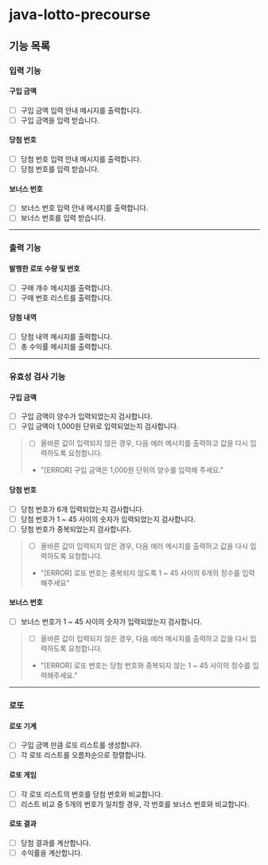 # java-lotto-precourse

## 기능 목록

### 입력 기능

#### 구입 금액

- [ ] 구입 금액 입력 안내 메시지를 출력합니다.
- [ ] 구입 금액을 입력 받습니다.

#### 당첨 번호

- [ ] 당첨 번호 입력 안내 메시지를 출력합니다.
- [ ] 당첨 번호를 입력 받습니다.

#### 보너스 번호

- [ ] 보너스 번호 입력 안내 메시지를 출력합니다.
- [ ] 보너스 번호를 입력 받습니다.

***

### 출력 기능

#### 발행한 로또 수량 및 번호

- [ ] 구매 개수 메시지를 출력합니다.
- [ ] 구매 번호 리스트를 출력합니다.

#### 당첨 내역

- [ ] 당첨 내역 메시지를 출력합니다.
- [ ] 총 수익률 메시지를 출력합니다.

***

### 유효성 검사 기능

#### 구입 금액

- [ ] 구입 금액이 양수가 입력되었는지 검사합니다.
- [ ] 구입 금액이 1,000원 단위로 입력되었는지 검사합니다.

> - [ ] 올바른 값이 입력되지 않은 경우, 다음 에러 메시지를 출력하고 값을 다시 입력하도록 요청합니다.
> - "[ERROR] 구입 금액은 1,000원 단위의 양수를 입력해 주세요."

#### 당첨 번호

- [ ] 당첨 번호가 6개 입력되었는지 검사합니다.
- [ ] 당첨 번호가 1 ~ 45 사이의 숫자가 입력되었는지 검사합니다.
- [ ] 당첨 번호가 중복되었는지 검사합니다.

> - [ ] 올바른 값이 입력되지 않은 경우, 다음 에러 메시지를 출력하고 값을 다시 입력하도록 요청합니다.
> - "[ERROR] 로또 번호는 중복되지 않도록 1 ~ 45 사이의 6개의 정수를 입력해주세요"

#### 보너스 번호

- [ ] 보너스 번호가 1 ~ 45 사이의 숫자가 입력되었는지 검사합니다.

> - [ ] 올바른 값이 입력되지 않은 경우, 다음 에러 메시지를 출력하고 값을 다시 입력하도록 요청합니다.
> - "[ERROR] 로또 번호는 당첨 번호와 중복되지 않는 1 ~ 45 사이의 정수를 입력해주세요."

***

### 로또

#### 로또 기계

- [ ] 구입 금액 만큼 로또 리스트를 생성합니다.
- [ ] 각 로또 리스트를 오름차순으로 정렬합니다.

#### 로또 게임

- [ ] 각 로또 리스트의 번호를 당첨 번호와 비교합니다.
- [ ] 리스트 비교 중 5개의 번호가 일치할 경우, 각 번호를 보너스 번호와 비교합니다.

#### 로또 결과

- [ ] 당첨 결과를 계산합니다.
- [ ] 수익률을 계산합니다.
